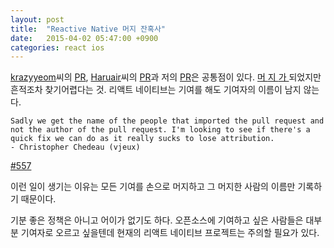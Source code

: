 ```yaml
---
layout: post
title:  "Reactive Native 머지 잔혹사"
date:   2015-04-02 05:47:00 +0900
categories: react ios
---
```


[krazyyeom](http://www.appilogue.kr/)씨의 [PR](https://github.com/facebook/react-native/pull/598), [Haruair](http://haruair.com/)씨의 [PR](https://github.com/facebook/react-native/pull/340)과 저의 [PR](https://github.com/facebook/react-native/pull/344)은 공통점이 있다. [머 ](https://github.com/facebook/react-native/commit/db3a724bb25d0a6c17d563be624c04621643995a)[지 ](https://github.com/facebook/react-native/commit/9a4ee17adba756e676ea2585e13ca4e5884801a5)[가 ](https://github.com/facebook/react-native/commit/31c4ff0dd62ee705353c2b4de916a151f89410d4) 되었지만 흔적조차 찾기어렵다는 것. 리액트 네이티브는 기여를 해도 기여자의 이름이 남지 않는다.

````
Sadly we get the name of the people that imported the pull request and not the author of the pull request. I'm looking to see if there's a quick fix we can do as it really sucks to lose attribution.
- Christopher Chedeau (vjeux)
````
[#557](https://github.com/facebook/react-native/pull/557)

이런 일이 생기는 이유는 모든 기여를 손으로 머지하고 그 머지한 사람의 이름만 기록하기 때문이다.

기분 좋은 정책은 아니고 어이가 없기도 하다. 오픈소스에 기여하고 싶은 사람들은 대부분 기여자로 오르고 싶을텐데 현재의 리액트 네이티브 프로젝트는 주의할 필요가 있다.
